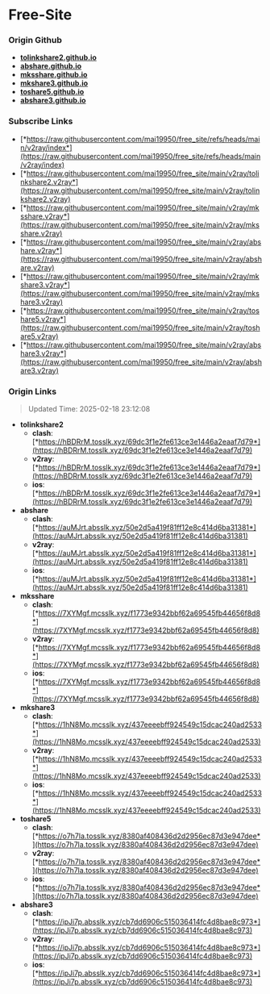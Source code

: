 # Free-Site

### Origin Github

- [**tolinkshare2.github.io**](https://github.com/tolinkshare2/tolinkshare2.github.io)
- [**abshare.github.io**](https://github.com/abshare/abshare.github.io)
- [**mksshare.github.io**](https://github.com/mksshare/mksshare.github.io)
- [**mkshare3.github.io**](https://github.com/mkshare3/mkshare3.github.io)
- [**toshare5.github.io**](https://github.com/toshare5/toshare5.github.io)
- [**abshare3.github.io**](https://github.com/abshare3/abshare3.github.io)

### Subscribe Links

- [*https://raw.githubusercontent.com/mai19950/free_site/refs/heads/main/v2ray/index*](https://raw.githubusercontent.com/mai19950/free_site/refs/heads/main/v2ray/index)
- [*https://raw.githubusercontent.com/mai19950/free_site/main/v2ray/tolinkshare2.v2ray*](https://raw.githubusercontent.com/mai19950/free_site/main/v2ray/tolinkshare2.v2ray)
- [*https://raw.githubusercontent.com/mai19950/free_site/main/v2ray/mksshare.v2ray*](https://raw.githubusercontent.com/mai19950/free_site/main/v2ray/mksshare.v2ray)
- [*https://raw.githubusercontent.com/mai19950/free_site/main/v2ray/abshare.v2ray*](https://raw.githubusercontent.com/mai19950/free_site/main/v2ray/abshare.v2ray)
- [*https://raw.githubusercontent.com/mai19950/free_site/main/v2ray/mkshare3.v2ray*](https://raw.githubusercontent.com/mai19950/free_site/main/v2ray/mkshare3.v2ray)
- [*https://raw.githubusercontent.com/mai19950/free_site/main/v2ray/toshare5.v2ray*](https://raw.githubusercontent.com/mai19950/free_site/main/v2ray/toshare5.v2ray)
- [*https://raw.githubusercontent.com/mai19950/free_site/main/v2ray/abshare3.v2ray*](https://raw.githubusercontent.com/mai19950/free_site/main/v2ray/abshare3.v2ray)

### Origin Links

> Updated Time: 2025-02-18 23:12:08

- **tolinkshare2**
  - **clash**: [*https://hBDRrM.tosslk.xyz/69dc3f1e2fe613ce3e1446a2eaaf7d79*](https://hBDRrM.tosslk.xyz/69dc3f1e2fe613ce3e1446a2eaaf7d79)
  - **v2ray**: [*https://hBDRrM.tosslk.xyz/69dc3f1e2fe613ce3e1446a2eaaf7d79*](https://hBDRrM.tosslk.xyz/69dc3f1e2fe613ce3e1446a2eaaf7d79)
  - **ios**: [*https://hBDRrM.tosslk.xyz/69dc3f1e2fe613ce3e1446a2eaaf7d79*](https://hBDRrM.tosslk.xyz/69dc3f1e2fe613ce3e1446a2eaaf7d79)
- **abshare**
  - **clash**: [*https://auMJrt.absslk.xyz/50e2d5a419f81ff12e8c414d6ba31381*](https://auMJrt.absslk.xyz/50e2d5a419f81ff12e8c414d6ba31381)
  - **v2ray**: [*https://auMJrt.absslk.xyz/50e2d5a419f81ff12e8c414d6ba31381*](https://auMJrt.absslk.xyz/50e2d5a419f81ff12e8c414d6ba31381)
  - **ios**: [*https://auMJrt.absslk.xyz/50e2d5a419f81ff12e8c414d6ba31381*](https://auMJrt.absslk.xyz/50e2d5a419f81ff12e8c414d6ba31381)
- **mksshare**
  - **clash**: [*https://7XYMgf.mcsslk.xyz/f1773e9342bbf62a69545fb44656f8d8*](https://7XYMgf.mcsslk.xyz/f1773e9342bbf62a69545fb44656f8d8)
  - **v2ray**: [*https://7XYMgf.mcsslk.xyz/f1773e9342bbf62a69545fb44656f8d8*](https://7XYMgf.mcsslk.xyz/f1773e9342bbf62a69545fb44656f8d8)
  - **ios**: [*https://7XYMgf.mcsslk.xyz/f1773e9342bbf62a69545fb44656f8d8*](https://7XYMgf.mcsslk.xyz/f1773e9342bbf62a69545fb44656f8d8)
- **mkshare3**
  - **clash**: [*https://1hN8Mo.mcsslk.xyz/437eeeebff924549c15dcac240ad2533*](https://1hN8Mo.mcsslk.xyz/437eeeebff924549c15dcac240ad2533)
  - **v2ray**: [*https://1hN8Mo.mcsslk.xyz/437eeeebff924549c15dcac240ad2533*](https://1hN8Mo.mcsslk.xyz/437eeeebff924549c15dcac240ad2533)
  - **ios**: [*https://1hN8Mo.mcsslk.xyz/437eeeebff924549c15dcac240ad2533*](https://1hN8Mo.mcsslk.xyz/437eeeebff924549c15dcac240ad2533)
- **toshare5**
  - **clash**: [*https://o7h7la.tosslk.xyz/8380af408436d2d2956ec87d3e947dee*](https://o7h7la.tosslk.xyz/8380af408436d2d2956ec87d3e947dee)
  - **v2ray**: [*https://o7h7la.tosslk.xyz/8380af408436d2d2956ec87d3e947dee*](https://o7h7la.tosslk.xyz/8380af408436d2d2956ec87d3e947dee)
  - **ios**: [*https://o7h7la.tosslk.xyz/8380af408436d2d2956ec87d3e947dee*](https://o7h7la.tosslk.xyz/8380af408436d2d2956ec87d3e947dee)
- **abshare3**
  - **clash**: [*https://ipJi7p.absslk.xyz/cb7dd6906c515036414fc4d8bae8c973*](https://ipJi7p.absslk.xyz/cb7dd6906c515036414fc4d8bae8c973)
  - **v2ray**: [*https://ipJi7p.absslk.xyz/cb7dd6906c515036414fc4d8bae8c973*](https://ipJi7p.absslk.xyz/cb7dd6906c515036414fc4d8bae8c973)
  - **ios**: [*https://ipJi7p.absslk.xyz/cb7dd6906c515036414fc4d8bae8c973*](https://ipJi7p.absslk.xyz/cb7dd6906c515036414fc4d8bae8c973)
